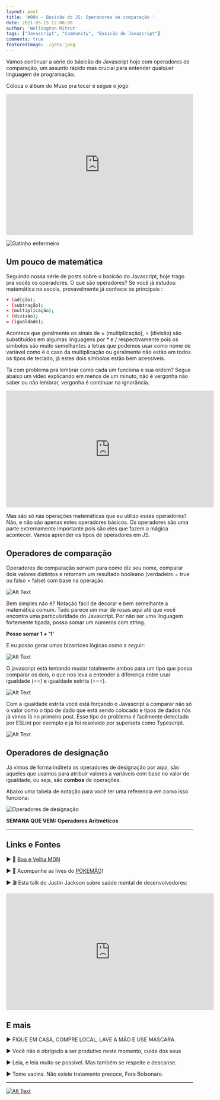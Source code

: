 ```yaml
---
layout: post
title: '#004 - Basicão do JS: Operadores de comparação '
date: 2021-05-15 12:00:00
author: 'Wellington Mitrut'
tags: ["Javascript", "Community", "Basicão do Javascript"]
comments: true
featuredImage: ./gato.jpeg
---
```


Vamos continuar a série do básicão do Javascript hoje com operadores de comparação, um assunto rápido mas crucial para entender qualquer linguagem de programação.

Coloca o álbum do Muse pra tocar e segue o jogo

<iframe src="https://open.spotify.com/embed/album/1Dh27pjT3IEdiRG9Se5uQn" width="100%" height="380" frameborder="0" allowtransparency="true" allow="encrypted-media"></iframe>

![Gatinho enfermeiro](https://dev-to-uploads.s3.amazonaws.com/uploads/articles/yvagjg6kgoiramtztws5.jpg)

## Um pouco de matemática

Seguindo nossa série de posts sobre o basicão do Javascript, hoje trago pra vocês os operadores. O que são operadores? Se você já estudou matemática na escola, provavelmente já conhece os principais :

```bash
+ (adição);
- (subtração);
× (multiplicação);
÷ (divisão);
= (igualdade);
```

Acontece que geralmente os sinais de × (multiplicação), ÷ (divisão) são substituídos em algumas linguagens por \* e / respectivamente pois os símbolos são muito semelhantes a letras que podemos usar como nome de variável como é o caso da multiplicação ou geralmente não estão em todos os tipos de teclado, já estes dois símbolos estão bem acessíveis.

Tá com problema pra lembrar como cada um funciona e sua ordem? Segue abaixo um vídeo explicando em menos de um minuto, não é vergonha não saber ou não lembrar, vergonha é continuar na ignorância.

<iframe width="560" height="315" src="https://www.youtube.com/embed/JQGQu51W6cY" title="YouTube video player" frameborder="0" allow="accelerometer; autoplay; clipboard-write; encrypted-media; gyroscope; picture-in-picture" allowfullscreen></iframe>

Mas são só nas operações matemáticas que eu utilizo esses operadores? Não, e não são apenas estes operadores básicos. Os operadores são uma parte extremamente importante pois são eles que fazem a mágica acontecer. Vamos aprender os tipos de operadores em JS.

## Operadores de comparação

Operadores de comparação servem para como diz seu nome, comparar dois valores distintos e retornam um resultado booleano (verdadeiro = true ou falso = false) com base na operação.

![Alt Text](https://dev-to-uploads.s3.amazonaws.com/uploads/articles/szrrw9a467pxoi9j8239.png)

Bem simples não é? Notação fácil de decorar e bem semelhante a matemática comum. Tudo parece um mar de rosas aqui até que você encontra uma particularidade do Javascript. Por não ser uma linguagem fortemente tipada, posso somar um números com string.

**Posso somar 1 + '1'**

E eu posso gerar umas bizarrices lógicas como a seguir:

![Alt Text](https://dev-to-uploads.s3.amazonaws.com/uploads/articles/0ca08sauufhonx4jsdgy.png)

O javascript está tentando mudar totalmente ambos para um tipo que possa comparar os dois, o que nos leva a entender a diferença entre usar igualdade (==) e igualdade estrita (===).

![Alt Text](https://dev-to-uploads.s3.amazonaws.com/uploads/articles/wqy78ut63ljpop9p1w9a.png)

Com a igualdade estrita você está forçando o Javascript a comparar não só o valor como o tipo de dado que está sendo colocado e tipos de dados nós já vimos lá no primeiro post.
Esse tipo de problema é facilmente detectado por ESLint por exemplo e já foi resolvido por supersets como Typescript.

![Alt Text](https://dev-to-uploads.s3.amazonaws.com/uploads/articles/85xf241b1ro6su9vsgum.png)

## Operadores de designação

Já vimos de forma indireta os operadores de designação por aqui, são aqueles que usamos para atribuir valores a variáveis com base no valor de igualdade, ou seja, são **combos** de operações.

Abaixo uma tabela de notação para você ter uma referencia em como isso funciona:

![Operadores de designação](https://dev-to-uploads.s3.amazonaws.com/uploads/articles/7kv81wme1rx49hyf66pq.png)

**SEMANA QUE VEM: Operadores Aritméticos**

---

## **Links e Fontes**

▶ 🔗 [Boa e Velha MDN](https://developer.mozilla.org/en-US/docs/Web/JavaScript/Guide/Expressions_and_Operators)

▶ 🔗 Acompanhe as lives do [POKEMÃO](https://www.twitch.tv/pokemaobr)!

▶ 🎬 Esta talk do Justin Jackson sobre saúde mental de desenvolvedores:

<iframe width="560" height="315" src="https://www.youtube.com/embed/AfEBby1KRyU" title="YouTube video player" frameborder="0" allow="accelerometer; autoplay; clipboard-write; encrypted-media; gyroscope; picture-in-picture" allowfullscreen></iframe>

## **E mais**

▶ FIQUE EM CASA, COMPRE LOCAL, LAVE A MÃO E USE MÁSCARA.

▶ Você não é obrigado a ser produtivo neste momento, cuide dos seus

▶ Leia, e leia muito se possível. Mas também se respeite e descanse.

▶ Tome vacina. Não existe tratamento precoce, Fora Bolsonaro.

---

[![Alt Text](https://dev-to-uploads.s3.amazonaws.com/uploads/articles/r1ziictmcl897ws98mvp.png)](https://www.twitch.tv/wmitrut)
